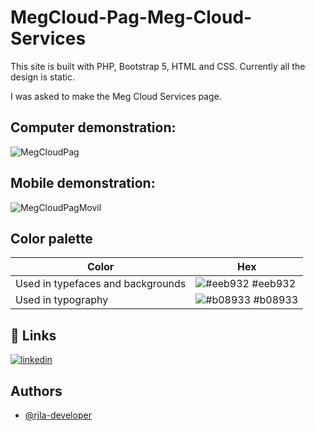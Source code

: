 # MegCloud-Pag-Meg-Cloud-Services

This site is built with PHP, Bootstrap 5, HTML and CSS. Currently all the design is static. </br>

I was asked to make the Meg Cloud Services page. 
 </br>

## Computer demonstration:
![MegCloudPag](https://user-images.githubusercontent.com/83847147/235180772-04815ec8-a3a5-4c03-8963-00b2a425a1fb.gif)



## Mobile demonstration: 
![MegCloudPagMovil](https://user-images.githubusercontent.com/83847147/235197076-54365d7d-c335-4a83-98c1-233b44696e89.gif)






## Color palette

| Color             | Hex                                                                |
| ----------------- | ------------------------------------------------------------------ |
| Used in typefaces and backgrounds | ![#eeb932](https://via.placeholder.com/10/eeb932?text=+) #eeb932 |
| Used in typography | ![#b08933](https://via.placeholder.com/10/b08933?text=+) #b08933 |


## 🔗 Links

[![linkedin](https://img.shields.io/badge/linkedin-0A66C2?style=for-the-badge&logo=linkedin&logoColor=white)](https://www.linkedin.com/in/rjla-developer/)



## Authors

- [@rjla-developer](https://www.github.com/rjla-developer)



